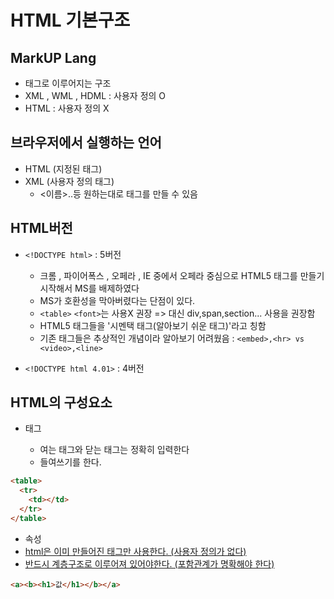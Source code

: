 # HTML 기본구조

## MarkUP Lang
  - 태그로 이루어지는 구조
  - XML , WML , HDML : 사용자 정의 O
  - HTML : 사용자 정의 X

## 브라우저에서 실행하는 언어
- HTML (지정된 태그)
- XML (사용자 정의 태그)
  - <name> <이름>..등 원하는대로 태그를 만들 수 있음


## HTML버전
- ```<!DOCTYPE html>``` : 5버전
  - 크롬 , 파이어폭스 ,  오페라 , IE 중에서 오페라 중심으로 HTML5 태그를 만들기 시작해서 MS를 배제하였다
  - MS가 호환성을 막아버렸다는 단점이 있다.
  - ```<table>``` ```<font>```는 사용X 권장 => 대신 div,span,section... 사용을 권장함
  - HTML5 태그들을 '시멘택 태그(알아보기 쉬운 태그)'라고 칭함
  - 기존 태그들은 추상적인 개념이라 알아보기 어려웠음 : ```<embed>,<hr> vs <video>,<line>```

- ```<!DOCTYPE html 4.01>``` : 4버전


## HTML의 구성요소
- 태그 <a>
  - 여는 태그와 닫는 태그는 정확히 입력한다
  - 들여쓰기를 한다.
  
```html
<table>
  <tr>
    <td></td>
  </tr>
</table>
```

- 속성 <a href="">
- html은 이미 만들어진 태그만 사용한다. (사용자 정의가 없다)
- 반드시 계층구조로 이루어져 있어야한다. (포함관계가 명확해야 한다)

```html
<a><b><h1>값</h1></b></a>
```
